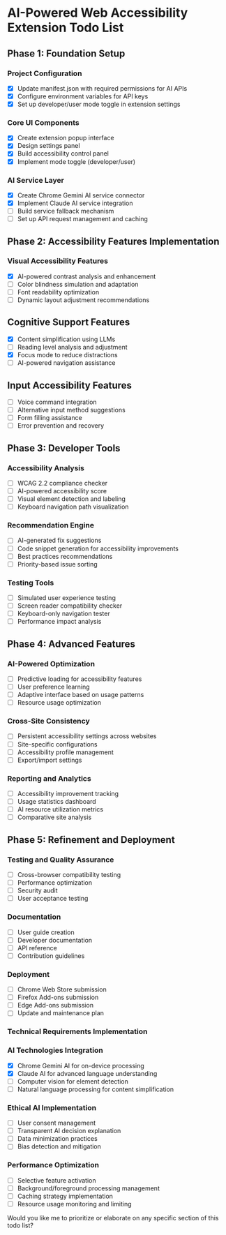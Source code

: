 # AI-Powered Web Accessibility Extension Todo List

## Phase 1: Foundation Setup

### Project Configuration

- [x] Update manifest.json with required permissions for AI APIs
- [x] Configure environment variables for API keys
- [x] Set up developer/user mode toggle in extension settings

### Core UI Components

- [x] Create extension popup interface
- [x] Design settings panel
- [x] Build accessibility control panel
- [x] Implement mode toggle (developer/user)

### AI Service Layer

- [x] Create Chrome Gemini AI service connector
- [x] Implement Claude AI service integration
- [ ] Build service fallback mechanism
- [ ] Set up API request management and caching

## Phase 2: Accessibility Features Implementation

### Visual Accessibility Features

- [x] AI-powered contrast analysis and enhancement
- [ ] Color blindness simulation and adaptation
- [ ] Font readability optimization
- [ ] Dynamic layout adjustment recommendations

## Cognitive Support Features

- [x] Content simplification using LLMs
- [ ] Reading level analysis and adjustment
- [x] Focus mode to reduce distractions
- [ ] AI-powered navigation assistance

## Input Accessibility Features

- [ ] Voice command integration
- [ ] Alternative input method suggestions
- [ ] Form filling assistance
- [ ] Error prevention and recovery

## Phase 3: Developer Tools

### Accessibility Analysis

- [ ] WCAG 2.2 compliance checker
- [ ] AI-powered accessibility score
- [ ] Visual element detection and labeling
- [ ] Keyboard navigation path visualization

### Recommendation Engine

- [ ] AI-generated fix suggestions
- [ ] Code snippet generation for accessibility improvements
- [ ] Best practices recommendations
- [ ] Priority-based issue sorting

### Testing Tools

- [ ] Simulated user experience testing
- [ ] Screen reader compatibility checker
- [ ] Keyboard-only navigation tester
- [ ] Performance impact analysis

## Phase 4: Advanced Features

### AI-Powered Optimization

- [ ] Predictive loading for accessibility features
- [ ] User preference learning
- [ ] Adaptive interface based on usage patterns
- [ ] Resource usage optimization

### Cross-Site Consistency

- [ ] Persistent accessibility settings across websites
- [ ] Site-specific configurations
- [ ] Accessibility profile management
- [ ] Export/import settings

### Reporting and Analytics

- [ ] Accessibility improvement tracking
- [ ] Usage statistics dashboard
- [ ] AI resource utilization metrics
- [ ] Comparative site analysis

## Phase 5: Refinement and Deployment

### Testing and Quality Assurance

- [ ] Cross-browser compatibility testing
- [ ] Performance optimization
- [ ] Security audit
- [ ] User acceptance testing

### Documentation

- [ ] User guide creation
- [ ] Developer documentation
- [ ] API reference
- [ ] Contribution guidelines

### Deployment

- [ ] Chrome Web Store submission
- [ ] Firefox Add-ons submission
- [ ] Edge Add-ons submission
- [ ] Update and maintenance plan

### Technical Requirements Implementation

### AI Technologies Integration

- [x] Chrome Gemini AI for on-device processing
- [x] Claude AI for advanced language understanding
- [ ] Computer vision for element detection
- [ ] Natural language processing for content simplification

### Ethical AI Implementation

- [ ] User consent management
- [ ] Transparent AI decision explanation
- [ ] Data minimization practices
- [ ] Bias detection and mitigation

### Performance Optimization

- [ ] Selective feature activation
- [ ] Background/foreground processing management
- [ ] Caching strategy implementation
- [ ] Resource usage monitoring and limiting

Would you like me to prioritize or elaborate on any specific section of this todo list?
